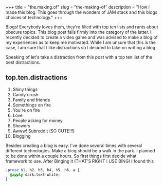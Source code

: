 +++
title = "the.making.of"
slug = "the-making-of"
description = "How I made this blog. This goes through the wonders of JAM stack and this blogs choices of technology."
+++

Blogs! Everybody loves them, they're filled with top ten lists and rants about
obscure topics. This blog post falls firmly into the category of the latter. I
recently decided to create a video game and was advised to make a blog of my
experiences as to keep me motivated. While I am unsure that this is the case, I
am sure that I like distractions so I decided to take on writing a blog.

Speaking of let's take a distraction from this post with a top ten list of the
best distractions.

## top.ten.distractions

1. Shiny things
2. Candy crush
3. Family and friends
4. Somethings on fire
5. You're on fire
6. Love
7. People asking for money
8. Showers
9. <a href="https://www.reddit.com/r/Awww/" target="_blank">Awww! Subreddit</a>
   (SO CUTE!!!)
10. Blogging

Besides creating a blog is easy. I've done several times with several different
technologies. Make a blog should be a walk in the park. I planned to be done
within a couple hours. So first things first decide what framework to use. After
Binging it (THAT'S RIGHT I USE BING) I found this

<!-- prettier-ignore -->
```css
.prose h1, h2, h3, h4, h5, h6, a {
  @apply dark:text-white;
}
```
